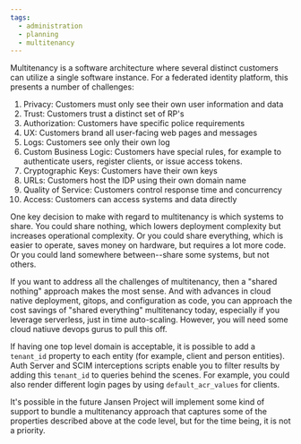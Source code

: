 ```yaml
---
tags:
  - administration
  - planning
  - multitenancy
---
```


Multitenancy is a software architecture where several distinct customers can
utilize a single software instance. For a federated identity platform, this
presents a number of challenges:

1. Privacy: Customers must only see their own user information and data
1. Trust: Customers trust a distinct set of RP's
1. Authorization: Customers have specific police requirements
1. UX: Customers brand all user-facing web pages and messages
1. Logs: Customers see only their own log
1. Custom Business Logic: Customers have special rules, for example to
authenticate users, register clients, or issue access tokens.
1. Cryptographic Keys: Customers have their own keys
1. URLs: Customers host the IDP using their own domain name
1. Quality of Service: Customers control response time and concurrency
1. Access: Customers can access systems and data directly

One key decision to make with regard to multitenancy is which systems to
share. You could share nothing, which lowers deployment complexity but
increases operational complexity. Or you could share everything, which is
easier to operate, saves money on hardware, but requires a lot more code. Or you
could land somewhere between--share some systems, but not others.

If you want to address all the challenges of multitenancy, then a "shared
nothing" approach makes the most sense. And with advances in cloud native
deployment, gitops, and configuration as code, you can approach the cost savings
of "shared everything" multitenancy today, especially if you leverage serverless,
just in time auto-scaling. However, you will need some cloud natiuve devops
gurus to pull this off.

If having one top level domain is acceptable, it is possible to add a `tenant_id`
property to each entity (for example, client and person entities). Auth Server
and SCIM interceptions scripts enable you to filter results by adding this
`tenant_id` to queries behind the scenes. For example, you could also render
different login pages by using `default_acr_values` for clients.

It's possible in the future Jansen Project will implement some kind of support
to bundle a multitenancy approach that captures some of the properties described
above at the code level, but for the time being, it is not a priority.
